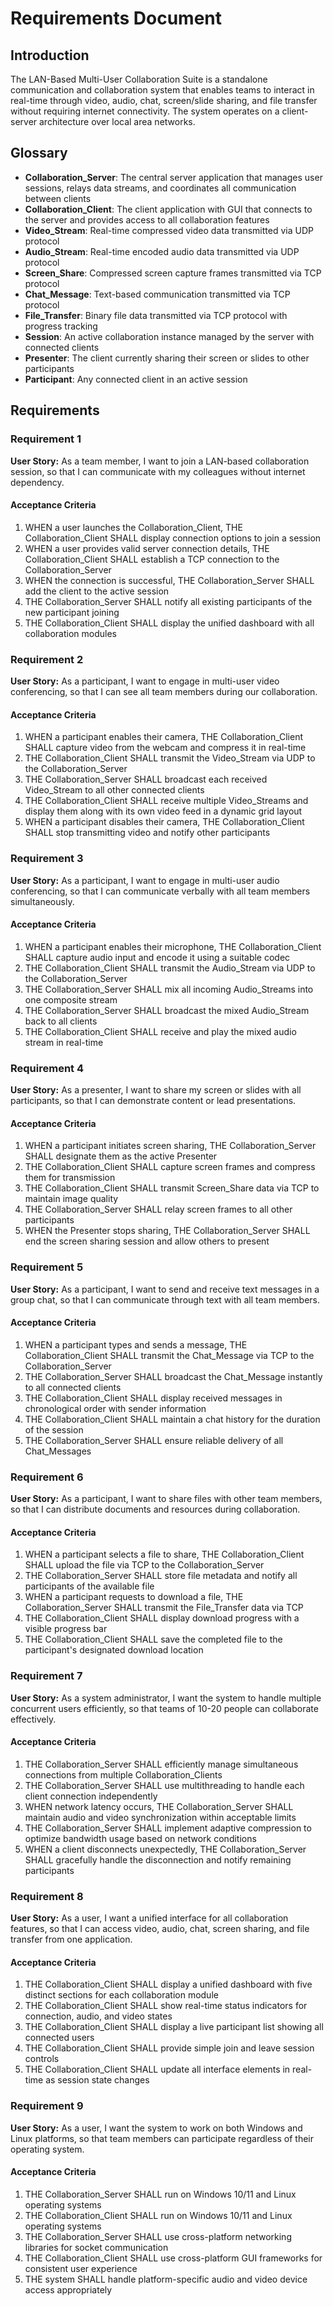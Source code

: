 # Requirements Document

## Introduction

The LAN-Based Multi-User Collaboration Suite is a standalone communication and collaboration system that enables teams to interact in real-time through video, audio, chat, screen/slide sharing, and file transfer without requiring internet connectivity. The system operates on a client-server architecture over local area networks.

## Glossary

- **Collaboration_Server**: The central server application that manages user sessions, relays data streams, and coordinates all communication between clients
- **Collaboration_Client**: The client application with GUI that connects to the server and provides access to all collaboration features
- **Video_Stream**: Real-time compressed video data transmitted via UDP protocol
- **Audio_Stream**: Real-time encoded audio data transmitted via UDP protocol
- **Screen_Share**: Compressed screen capture frames transmitted via TCP protocol
- **Chat_Message**: Text-based communication transmitted via TCP protocol
- **File_Transfer**: Binary file data transmitted via TCP protocol with progress tracking
- **Session**: An active collaboration instance managed by the server with connected clients
- **Presenter**: The client currently sharing their screen or slides to other participants
- **Participant**: Any connected client in an active session

## Requirements

### Requirement 1

**User Story:** As a team member, I want to join a LAN-based collaboration session, so that I can communicate with my colleagues without internet dependency.

#### Acceptance Criteria

1. WHEN a user launches the Collaboration_Client, THE Collaboration_Client SHALL display connection options to join a session
2. WHEN a user provides valid server connection details, THE Collaboration_Client SHALL establish a TCP connection to the Collaboration_Server
3. WHEN the connection is successful, THE Collaboration_Server SHALL add the client to the active session
4. THE Collaboration_Server SHALL notify all existing participants of the new participant joining
5. THE Collaboration_Client SHALL display the unified dashboard with all collaboration modules

### Requirement 2

**User Story:** As a participant, I want to engage in multi-user video conferencing, so that I can see all team members during our collaboration.

#### Acceptance Criteria

1. WHEN a participant enables their camera, THE Collaboration_Client SHALL capture video from the webcam and compress it in real-time
2. THE Collaboration_Client SHALL transmit the Video_Stream via UDP to the Collaboration_Server
3. THE Collaboration_Server SHALL broadcast each received Video_Stream to all other connected clients
4. THE Collaboration_Client SHALL receive multiple Video_Streams and display them along with its own video feed in a dynamic grid layout
5. WHEN a participant disables their camera, THE Collaboration_Client SHALL stop transmitting video and notify other participants

### Requirement 3

**User Story:** As a participant, I want to engage in multi-user audio conferencing, so that I can communicate verbally with all team members simultaneously.

#### Acceptance Criteria

1. WHEN a participant enables their microphone, THE Collaboration_Client SHALL capture audio input and encode it using a suitable codec
2. THE Collaboration_Client SHALL transmit the Audio_Stream via UDP to the Collaboration_Server
3. THE Collaboration_Server SHALL mix all incoming Audio_Streams into one composite stream
4. THE Collaboration_Server SHALL broadcast the mixed Audio_Stream back to all clients
5. THE Collaboration_Client SHALL receive and play the mixed audio stream in real-time

### Requirement 4

**User Story:** As a presenter, I want to share my screen or slides with all participants, so that I can demonstrate content or lead presentations.

#### Acceptance Criteria

1. WHEN a participant initiates screen sharing, THE Collaboration_Server SHALL designate them as the active Presenter
2. THE Collaboration_Client SHALL capture screen frames and compress them for transmission
3. THE Collaboration_Client SHALL transmit Screen_Share data via TCP to maintain image quality
4. THE Collaboration_Server SHALL relay screen frames to all other participants
5. WHEN the Presenter stops sharing, THE Collaboration_Server SHALL end the screen sharing session and allow others to present

### Requirement 5

**User Story:** As a participant, I want to send and receive text messages in a group chat, so that I can communicate through text with all team members.

#### Acceptance Criteria

1. WHEN a participant types and sends a message, THE Collaboration_Client SHALL transmit the Chat_Message via TCP to the Collaboration_Server
2. THE Collaboration_Server SHALL broadcast the Chat_Message instantly to all connected clients
3. THE Collaboration_Client SHALL display received messages in chronological order with sender information
4. THE Collaboration_Client SHALL maintain a chat history for the duration of the session
5. THE Collaboration_Server SHALL ensure reliable delivery of all Chat_Messages

### Requirement 6

**User Story:** As a participant, I want to share files with other team members, so that I can distribute documents and resources during collaboration.

#### Acceptance Criteria

1. WHEN a participant selects a file to share, THE Collaboration_Client SHALL upload the file via TCP to the Collaboration_Server
2. THE Collaboration_Server SHALL store file metadata and notify all participants of the available file
3. WHEN a participant requests to download a file, THE Collaboration_Server SHALL transmit the File_Transfer data via TCP
4. THE Collaboration_Client SHALL display download progress with a visible progress bar
5. THE Collaboration_Client SHALL save the completed file to the participant's designated download location

### Requirement 7

**User Story:** As a system administrator, I want the system to handle multiple concurrent users efficiently, so that teams of 10-20 people can collaborate effectively.

#### Acceptance Criteria

1. THE Collaboration_Server SHALL efficiently manage simultaneous connections from multiple Collaboration_Clients
2. THE Collaboration_Server SHALL use multithreading to handle each client connection independently
3. WHEN network latency occurs, THE Collaboration_Server SHALL maintain audio and video synchronization within acceptable limits
4. THE Collaboration_Server SHALL implement adaptive compression to optimize bandwidth usage based on network conditions
5. WHEN a client disconnects unexpectedly, THE Collaboration_Server SHALL gracefully handle the disconnection and notify remaining participants

### Requirement 8

**User Story:** As a user, I want a unified interface for all collaboration features, so that I can access video, audio, chat, screen sharing, and file transfer from one application.

#### Acceptance Criteria

1. THE Collaboration_Client SHALL display a unified dashboard with five distinct sections for each collaboration module
2. THE Collaboration_Client SHALL show real-time status indicators for connection, audio, and video states
3. THE Collaboration_Client SHALL display a live participant list showing all connected users
4. THE Collaboration_Client SHALL provide simple join and leave session controls
5. THE Collaboration_Client SHALL update all interface elements in real-time as session state changes

### Requirement 9

**User Story:** As a user, I want the system to work on both Windows and Linux platforms, so that team members can participate regardless of their operating system.

#### Acceptance Criteria

1. THE Collaboration_Server SHALL run on Windows 10/11 and Linux operating systems
2. THE Collaboration_Client SHALL run on Windows 10/11 and Linux operating systems
3. THE Collaboration_Server SHALL use cross-platform networking libraries for socket communication
4. THE Collaboration_Client SHALL use cross-platform GUI frameworks for consistent user experience
5. THE system SHALL handle platform-specific audio and video device access appropriately